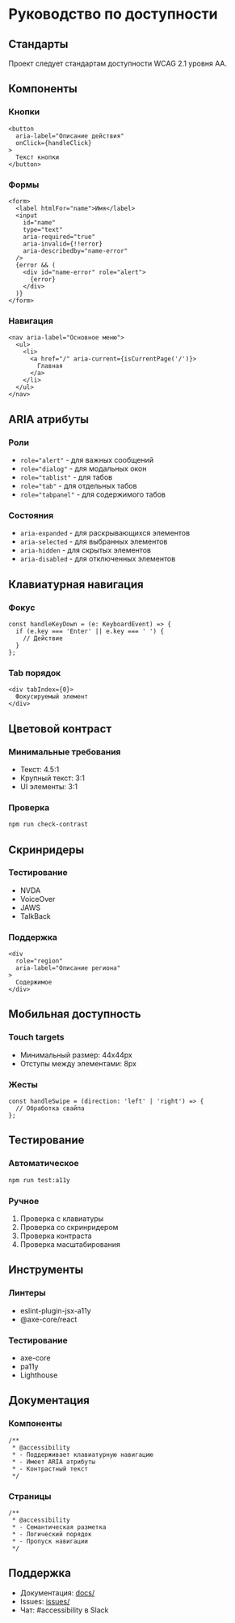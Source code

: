 # Руководство по доступности

## Стандарты

Проект следует стандартам доступности WCAG 2.1 уровня AA.

## Компоненты

### Кнопки

```tsx
<button
  aria-label="Описание действия"
  onClick={handleClick}
>
  Текст кнопки
</button>
```

### Формы

```tsx
<form>
  <label htmlFor="name">Имя</label>
  <input
    id="name"
    type="text"
    aria-required="true"
    aria-invalid={!!error}
    aria-describedby="name-error"
  />
  {error && (
    <div id="name-error" role="alert">
      {error}
    </div>
  )}
</form>
```

### Навигация

```tsx
<nav aria-label="Основное меню">
  <ul>
    <li>
      <a href="/" aria-current={isCurrentPage('/')}>
        Главная
      </a>
    </li>
  </ul>
</nav>
```

## ARIA атрибуты

### Роли

- `role="alert"` - для важных сообщений
- `role="dialog"` - для модальных окон
- `role="tablist"` - для табов
- `role="tab"` - для отдельных табов
- `role="tabpanel"` - для содержимого табов

### Состояния

- `aria-expanded` - для раскрывающихся элементов
- `aria-selected` - для выбранных элементов
- `aria-hidden` - для скрытых элементов
- `aria-disabled` - для отключенных элементов

## Клавиатурная навигация

### Фокус

```tsx
const handleKeyDown = (e: KeyboardEvent) => {
  if (e.key === 'Enter' || e.key === ' ') {
    // Действие
  }
};
```

### Tab порядок

```tsx
<div tabIndex={0}>
  Фокусируемый элемент
</div>
```

## Цветовой контраст

### Минимальные требования

- Текст: 4.5:1
- Крупный текст: 3:1
- UI элементы: 3:1

### Проверка

```bash
npm run check-contrast
```

## Скринридеры

### Тестирование

- NVDA
- VoiceOver
- JAWS
- TalkBack

### Поддержка

```tsx
<div
  role="region"
  aria-label="Описание региона"
>
  Содержимое
</div>
```

## Мобильная доступность

### Touch targets

- Минимальный размер: 44x44px
- Отступы между элементами: 8px

### Жесты

```tsx
const handleSwipe = (direction: 'left' | 'right') => {
  // Обработка свайпа
};
```

## Тестирование

### Автоматическое

```bash
npm run test:a11y
```

### Ручное

1. Проверка с клавиатуры
2. Проверка со скринридером
3. Проверка контраста
4. Проверка масштабирования

## Инструменты

### Линтеры

- eslint-plugin-jsx-a11y
- @axe-core/react

### Тестирование

- axe-core
- pa11y
- Lighthouse

## Документация

### Компоненты

```tsx
/**
 * @accessibility
 * - Поддерживает клавиатурную навигацию
 * - Имеет ARIA атрибуты
 * - Контрастный текст
 */
```

### Страницы

```tsx
/**
 * @accessibility
 * - Семантическая разметка
 * - Логический порядок
 * - Пропуск навигации
 */
```

## Поддержка

- Документация: [docs/](docs/)
- Issues: [issues/](issues/)
- Чат: #accessibility в Slack 